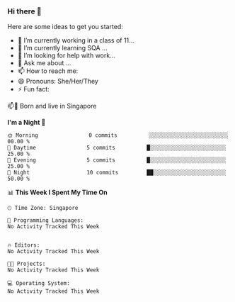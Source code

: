 ### Hi there 👋

Here are some ideas to get you started:

- 🔭 I’m currently working in a class of 11...
- 🌱 I’m currently learning SQA ...
- 🤔 I’m looking for help with work...
- 💬 Ask me about ...
- 📫 How to reach me: 
- 😄 Pronouns: She/Her/They
- ⚡ Fun fact: 

<p> 
📫📌  Born and live in Singapore 
</p>


**I'm a Night 🦉** 

```text
🌞 Morning                0 commits          ░░░░░░░░░░░░░░░░░░░░░░░░░   00.00 % 
🌆 Daytime                5 commits          █░░░░░░░░░░░░░░░░░░░░░░░░   25.00 % 
🌃 Evening                5 commits          █░░░░░░░░░░░░░░░░░░░░░░░░   25.00 % 
🌙 Night                  10 commits         ██░░░░░░░░░░░░░░░░░░░░░░░   50.00 % 
```

📊 **This Week I Spent My Time On** 

```text
🕑︎ Time Zone: Singapore

💬 Programming Languages: 
No Activity Tracked This Week


🔥 Editors: 
No Activity Tracked This Week

🐱‍💻 Projects: 
No Activity Tracked This Week

💻 Operating System: 
No Activity Tracked This Week
```

